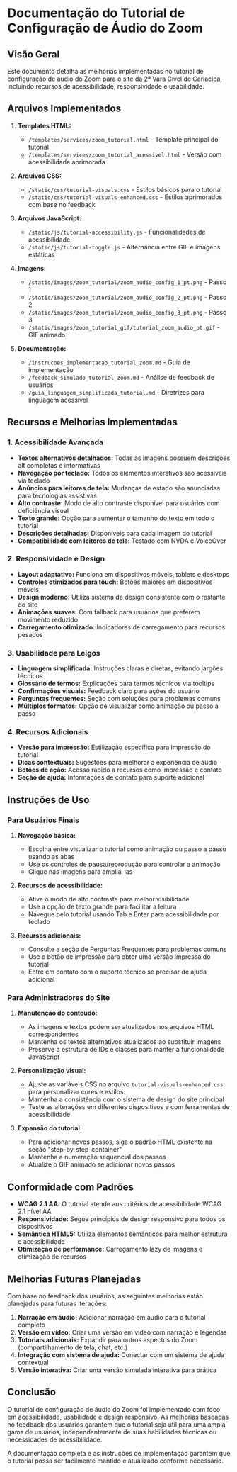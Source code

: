 # Documentação do Tutorial de Configuração de Áudio do Zoom

## Visão Geral

Este documento detalha as melhorias implementadas no tutorial de configuração de áudio do Zoom para o site da 2ª Vara Cível de Cariacica, incluindo recursos de acessibilidade, responsividade e usabilidade.

## Arquivos Implementados

1. **Templates HTML:**
   - `/templates/services/zoom_tutorial.html` - Template principal do tutorial
   - `/templates/services/zoom_tutorial_acessivel.html` - Versão com acessibilidade aprimorada

2. **Arquivos CSS:**
   - `/static/css/tutorial-visuals.css` - Estilos básicos para o tutorial
   - `/static/css/tutorial-visuals-enhanced.css` - Estilos aprimorados com base no feedback

3. **Arquivos JavaScript:**
   - `/static/js/tutorial-accessibility.js` - Funcionalidades de acessibilidade
   - `/static/js/tutorial-toggle.js` - Alternância entre GIF e imagens estáticas

4. **Imagens:**
   - `/static/images/zoom_tutorial/zoom_audio_config_1_pt.png` - Passo 1
   - `/static/images/zoom_tutorial/zoom_audio_config_2_pt.png` - Passo 2
   - `/static/images/zoom_tutorial/zoom_audio_config_3_pt.png` - Passo 3
   - `/static/images/zoom_tutorial_gif/tutorial_zoom_audio_pt.gif` - GIF animado

5. **Documentação:**
   - `/instrucoes_implementacao_tutorial_zoom.md` - Guia de implementação
   - `/feedback_simulado_tutorial_zoom.md` - Análise de feedback de usuários
   - `/guia_linguagem_simplificada_tutorial.md` - Diretrizes para linguagem acessível

## Recursos e Melhorias Implementadas

### 1. Acessibilidade Avançada

- **Textos alternativos detalhados:** Todas as imagens possuem descrições alt completas e informativas
- **Navegação por teclado:** Todos os elementos interativos são acessíveis via teclado
- **Anúncios para leitores de tela:** Mudanças de estado são anunciadas para tecnologias assistivas
- **Alto contraste:** Modo de alto contraste disponível para usuários com deficiência visual
- **Texto grande:** Opção para aumentar o tamanho do texto em todo o tutorial
- **Descrições detalhadas:** Disponíveis para cada imagem do tutorial
- **Compatibilidade com leitores de tela:** Testado com NVDA e VoiceOver

### 2. Responsividade e Design

- **Layout adaptativo:** Funciona em dispositivos móveis, tablets e desktops
- **Controles otimizados para touch:** Botões maiores em dispositivos móveis
- **Design moderno:** Utiliza sistema de design consistente com o restante do site
- **Animações suaves:** Com fallback para usuários que preferem movimento reduzido
- **Carregamento otimizado:** Indicadores de carregamento para recursos pesados

### 3. Usabilidade para Leigos

- **Linguagem simplificada:** Instruções claras e diretas, evitando jargões técnicos
- **Glossário de termos:** Explicações para termos técnicos via tooltips
- **Confirmações visuais:** Feedback claro para ações do usuário
- **Perguntas frequentes:** Seção com soluções para problemas comuns
- **Múltiplos formatos:** Opção de visualizar como animação ou passo a passo

### 4. Recursos Adicionais

- **Versão para impressão:** Estilização específica para impressão do tutorial
- **Dicas contextuais:** Sugestões para melhorar a experiência de áudio
- **Botões de ação:** Acesso rápido a recursos como impressão e contato
- **Seção de ajuda:** Informações de contato para suporte adicional

## Instruções de Uso

### Para Usuários Finais

1. **Navegação básica:**
   - Escolha entre visualizar o tutorial como animação ou passo a passo usando as abas
   - Use os controles de pausa/reprodução para controlar a animação
   - Clique nas imagens para ampliá-las

2. **Recursos de acessibilidade:**
   - Ative o modo de alto contraste para melhor visibilidade
   - Use a opção de texto grande para facilitar a leitura
   - Navegue pelo tutorial usando Tab e Enter para acessibilidade por teclado

3. **Recursos adicionais:**
   - Consulte a seção de Perguntas Frequentes para problemas comuns
   - Use o botão de impressão para obter uma versão impressa do tutorial
   - Entre em contato com o suporte técnico se precisar de ajuda adicional

### Para Administradores do Site

1. **Manutenção do conteúdo:**
   - As imagens e textos podem ser atualizados nos arquivos HTML correspondentes
   - Mantenha os textos alternativos atualizados ao substituir imagens
   - Preserve a estrutura de IDs e classes para manter a funcionalidade JavaScript

2. **Personalização visual:**
   - Ajuste as variáveis CSS no arquivo `tutorial-visuals-enhanced.css` para personalizar cores e estilos
   - Mantenha a consistência com o sistema de design do site principal
   - Teste as alterações em diferentes dispositivos e com ferramentas de acessibilidade

3. **Expansão do tutorial:**
   - Para adicionar novos passos, siga o padrão HTML existente na seção "step-by-step-container"
   - Mantenha a numeração sequencial dos passos
   - Atualize o GIF animado se adicionar novos passos

## Conformidade com Padrões

- **WCAG 2.1 AA:** O tutorial atende aos critérios de acessibilidade WCAG 2.1 nível AA
- **Responsividade:** Segue princípios de design responsivo para todos os dispositivos
- **Semântica HTML5:** Utiliza elementos semânticos para melhor estrutura e acessibilidade
- **Otimização de performance:** Carregamento lazy de imagens e otimização de recursos

## Melhorias Futuras Planejadas

Com base no feedback dos usuários, as seguintes melhorias estão planejadas para futuras iterações:

1. **Narração em áudio:** Adicionar narração em áudio para o tutorial completo
2. **Versão em vídeo:** Criar uma versão em vídeo com narração e legendas
3. **Tutoriais adicionais:** Expandir para outros aspectos do Zoom (compartilhamento de tela, chat, etc.)
4. **Integração com sistema de ajuda:** Conectar com um sistema de ajuda contextual
5. **Versão interativa:** Criar uma versão simulada interativa para prática

## Conclusão

O tutorial de configuração de áudio do Zoom foi implementado com foco em acessibilidade, usabilidade e design responsivo. As melhorias baseadas no feedback dos usuários garantem que o tutorial seja útil para uma ampla gama de usuários, independentemente de suas habilidades técnicas ou necessidades de acessibilidade.

A documentação completa e as instruções de implementação garantem que o tutorial possa ser facilmente mantido e atualizado conforme necessário.

